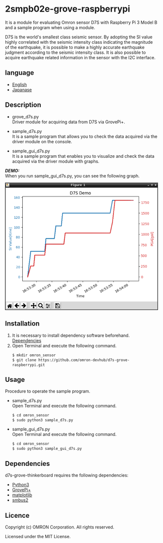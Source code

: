 # 2smpb02e-grove-raspberrypi
It is a module for evaluating Omron sensor D7S with Raspberry Pi 3 Model B and a sample program when using a module.

D7S is the world's smallest class seismic sensor.
By adopting the SI value highly correlated with the seismic intensity class indicating the magnitude of the earthquake, it is possible to make a highly accurate earthquake judgment according to the seismic intensity class.
It is also possible to acquire earthquake related information in the sensor with the I2C interface.

## language
- [English](./README.md)
- [Japanase](./README_ja.md)

## Description
- grove_d7s.py  
Driver module for acquiring data from D7S via GrovePi+.

- sample_d7s.py  
It is a sample program that allows you to check the data acquired via the driver module on the console.

- sample_gui_d7s.py  
It is a sample program that enables you to visualize and check the data acquired via the driver module with graphs.

***DEMO:***  
When you run sample_gui_d7s.py, you can see the following graph.  

![Graph_D7S](Graph_D7S.png)

## Installation
1. It is necessary to install dependency software beforehand.  
    [Dependencies](#link)
2. Open Terminal and execute the following command.    
    ```
    $ mkdir omron_sensor
    $ git clone https://github.com/omron-devhub/d7s-grove-raspberrypi.git
    ```

## Usage
Procedure to operate the sample program.
-  sample_d7s.py  
Open Terminal and execute the following command.  
    ```
    $ cd omron_sensor
    $ sudo python3 sample_d7s.py
    ```
- sample_gui_d7s.py  
Open Terminal and execute the following command.  
    ```
    $ cd omron_sensor
    $ sudo python3 sample_gui_d7s.py
    ```

## Dependencies
d7s-grove-thinkerboard requires the following dependencies:
- [Python3](https://www.python.org/)
- [GrovePi+](http://wiki.seeedstudio.com/GrovePi_Plus/)
- [matplotlib](https://matplotlib.org/)
- [smbus2](https://pypi.org/project/smbus2/)

## Licence
Copyright (c) OMRON Corporation. All rights reserved.

Licensed under the MIT License.
